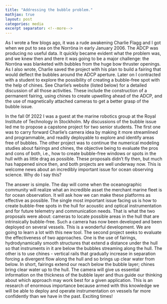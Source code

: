 ```yaml
---
title: "Addressing the bubble problem."
mathjax: true
layout: post
categories: media
excerpt separator: <!--more-->
---
```


As I wrote a few blogs ago, it was a rude awakening Charlie Flagg and I got when we put to sea on the Norröna in early January 2006. The ADCP was producing no useful data. It quickly became evident what the problem was, and we knew then and there it was going to be a major challenge: the Norröna was blanketed with bubbles from the huge bow thruster openings. As I also wrote, Charlie saved the project with his plan to build a fairing that would deflect the bubbles around the ADCP aperture. Later on I contracted with a student to explore the possibility of creating a bubble-free spot with the help of chines. See Charlie’s website (listed below) for a detailed discussion of all those activities. These include the construction of a permanent fairing, using chines to create upwelling ahead of the ADCP, and the use of magnetically attached cameras to get a better grasp of the bubble issue. 
<!--more-->

In the fall 0f 2022 I was a guest at the marine robotics group at the Royal Institute of Technology in Stockholm. My discussions of the bubble issue led me to propose a capstone project for two senior students. The first one was to carry forward Charlie’s camera idea by making it more streamlined and programmable, and readily deployable to explore and identify areas free of bubbles. The other project was to continue the numerical modeling studies about fairings and chines, the objective being to evaluate the pros and cons of both, i.e., how to create bubble-free windows or spots in the hull with as little drag as possible. These proposals didn’t fly then, but much has happened since then, and both projects are well underway now. This is welcome news about an incredibly important issue for ocean observing science. Why do I say this? 

The answer is simple. The day will come when the oceanographic community will realize what an incredible asset the merchant marine fleet is for ocean observation. It will ask how we can make these platforms as effective as possible. The single most important issue facing us is how to create bubble-free spots in the hull for acoustic and optical instrumentation and for future telemetry and communication needs. That is what the two proposals were about: cameras to locate possible areas in the hull that are intrinsically bubble-free. Such a camera has now been developed and been deployed on several vessels. This is a wonderful development. We are going to learn a lot with this new tool. The second project seeks to evaluate the effectiveness of two approaches. One is the use of fairings, hydrodynamically smooth structures that extend a distance under the hull so that instruments in it are below the bubbles streaming along the hull. The other is to use chines - vertical rails that gradually increase in separation forcing a divergent flow along the hull and so brings up clear water from below. In short, fairings extend our reach below the bubble layer; chines bring clear water up to the hull. The camera will give us essential information on the thickness of the bubble layer and thus guide our thinking about which approach may work best for a given application. This is an research of enormous importance because armed with this knowledge we will be able to deploy and operate instrumentation on vessels far more confidently than we have in the past. Exciting times! 

